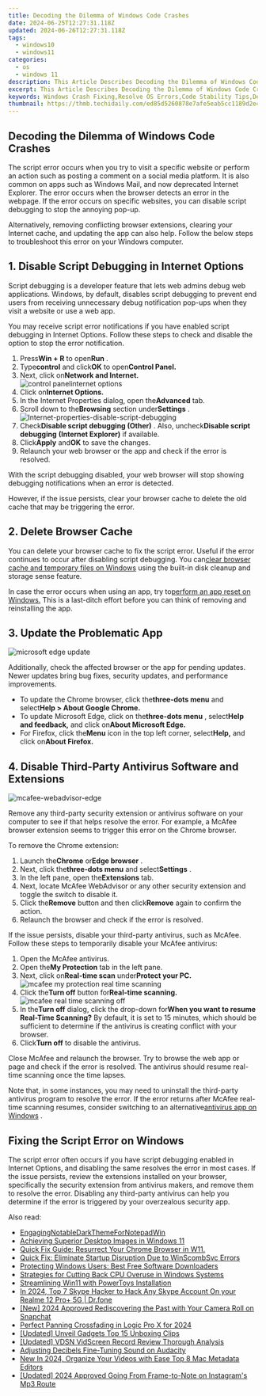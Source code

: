 ```yaml
---
title: Decoding the Dilemma of Windows Code Crashes
date: 2024-06-25T12:27:31.118Z
updated: 2024-06-26T12:27:31.118Z
tags:
  - windows10
  - windows11
categories:
  - os
  - windows 11
description: This Article Describes Decoding the Dilemma of Windows Code Crashes
excerpt: This Article Describes Decoding the Dilemma of Windows Code Crashes
keywords: Windows Crash Fixing,Resolve OS Errors,Code Stability Tips,Debugging Software Issues,System Breakdown Solutions,Overcoming OS Problems,Optimizing Windows Performance
thumbnail: https://thmb.techidaily.com/ed85d5260878e7afe5eab5cc1189d2e4580a5c9f5e7d77e30ca04d5bf449b804.jpg
---
```


## Decoding the Dilemma of Windows Code Crashes

 The script error occurs when you try to visit a specific website or perform an action such as posting a comment on a social media platform. It is also common on apps such as Windows Mail, and now deprecated Internet Explorer. The error occurs when the browser detects an error in the webpage. If the error occurs on specific websites, you can disable script debugging to stop the annoying pop-up.

 Alternatively, removing conflicting browser extensions, clearing your Internet cache, and updating the app can also help. Follow the below steps to troubleshoot this error on your Windows computer.

## 1\. Disable Script Debugging in Internet Options

 Script debugging is a developer feature that lets web admins debug web applications. Windows, by default, disables script debugging to prevent end users from receiving unnecessary debug notification pop-ups when they visit a website or use a web app.

 You may receive script error notifications if you have enabled script debugging in Internet Options. Follow these steps to check and disable the option to stop the error notification.

1. Press**Win + R** to open**Run** .
2. Type**control** and click**OK** to open**Control Panel.**
3. Next, click on**Network and Internet.**  
![control panelinternet options](https://static1.makeuseofimages.com/wordpress/wp-content/uploads/2023/02/control-panelinternet-options.jpg)
4. Click on**Internet Options.**
5. In the Internet Properties dialog, open the**Advanced** tab.
6. Scroll down to the**Browsing** section under**Settings** .  
![Internet-properties-disable-script-debugging](https://static1.makeuseofimages.com/wordpress/wp-content/uploads/2023/02/interenet-properties-disable-script-debugging.jpg)
7. Check**Disable script debugging (Other)** . Also, uncheck**Disable script debugging** **(Internet Explorer)** if available.
8. Click**Apply** and**OK** to save the changes.
9. Relaunch your web browser or the app and check if the error is resolved.

 With the script debugging disabled, your web browser will stop showing debugging notifications when an error is detected.

 However, if the issue persists, clear your browser cache to delete the old cache that may be triggering the error.

## 2\. Delete Browser Cache

 You can delete your browser cache to fix the script error. Useful if the error continues to occur after disabling script debugging. You can[clear browser cache and temporary files on Windows](https://www.makeuseof.com/windows-11-clear-caches/) using the built-in disk cleanup and storage sense feature.

 In case the error occurs when using an app, try to[perform an app reset on Windows.](https://www.makeuseof.com/windows-reset-app/) This is a last-ditch effort before you can think of removing and reinstalling the app.

## 3\. Update the Problematic App

![microsoft edge update](https://static1.makeuseofimages.com/wordpress/wp-content/uploads/2023/02/mcirosoft-edge-update.jpg)

 Additionally, check the affected browser or the app for pending updates. Newer updates bring bug fixes, security updates, and performance improvements.

* To update the Chrome browser, click the**three-dots menu** and select**Help > About Google Chrome.**
* To update Microsoft Edge, click on the**three-dots menu** , select**Help and feedback,** and click on**About Microsoft Edge.**
* For Firefox, click the**Menu** icon in the top left corner, select**Help,** and click on**About Firefox.**

## 4\. Disable Third-Party Antivirus Software and Extensions

![mcafee-webadvisor-edge](https://static1.makeuseofimages.com/wordpress/wp-content/uploads/2023/02/mcafee-webadvisor-edge.jpg)

 Remove any third-party security extension or antivirus software on your computer to see if that helps resolve the error. For example, a McAfee browser extension seems to trigger this error on the Chrome browser.

To remove the Chrome extension:

1. Launch the**Chrome** or**Edge browser** .
2. Next, click the**three-dots menu** and select**Settings** .
3. In the left pane, open the**Extensions** tab.
4. Next, locate McAfee WebAdvisor or any other security extension and toggle the switch to disable it.
5. Click the**Remove** button and then click**Remove** again to confirm the action.
6. Relaunch the browser and check if the error is resolved.

 If the issue persists, disable your third-party antivirus, such as McAfee. Follow these steps to temporarily disable your McAfee antivirus:

1. Open the McAfee antivirus.
2. Open the**My Protection** tab in the left pane.
3. Next, click on**Real-time scan** under**Protect your PC.**  
![mcafee my protection real time scanning](https://static1.makeuseofimages.com/wordpress/wp-content/uploads/2023/02/mcafee-my-protection-real-time-scanning.jpg)
4. Click the**Turn off** button for**Real-time scanning.**  
![mcafee real time scanning off](https://static1.makeuseofimages.com/wordpress/wp-content/uploads/2023/02/mcafee-real-time-scanning-off.jpg)
5. In the**Turn off** dialog, click the drop-down for**When you want to resume Real-Time Scanning?** By default, it is set to 15 minutes, which should be sufficient to determine if the antivirus is creating conflict with your browser.
6. Click**Turn off** to disable the antivirus.

 Close McAfee and relaunch the browser. Try to browse the web app or page and check if the error is resolved. The antivirus should resume real-time scanning once the time lapses.

 Note that, in some instances, you may need to uninstall the third-party antivirus program to resolve the error. If the error returns after McAfee real-time scanning resumes, consider switching to an alternative[antivirus app on Windows](https://www.makeuseof.com/windows-11-antivirus-apps/) .

## Fixing the Script Error on Windows

 The script error often occurs if you have script debugging enabled in Internet Options, and disabling the same resolves the error in most cases. If the issue persists, review the extensions installed on your browser, specifically the security extension from antivirus makers, and remove them to resolve the error. Disabling any third-party antivirus can help you determine if the error is triggered by your overzealous security app.

<ins class="adsbygoogle"
     style="display:block"
     data-ad-format="autorelaxed"
     data-ad-client="ca-pub-7571918770474297"
     data-ad-slot="1223367746"></ins>



<ins class="adsbygoogle"
     style="display:block"
     data-ad-client="ca-pub-7571918770474297"
     data-ad-slot="8358498916"
     data-ad-format="auto"
     data-full-width-responsive="true"></ins>

<span class="atpl-alsoreadstyle">Also read:</span>
<div><ul>
<li><a href="https://windows11.techidaily.com/engagingnotabledarkthemefornotepadwin/"><u>EngagingNotableDarkThemeForNotepadWin</u></a></li>
<li><a href="https://windows11.techidaily.com/achieving-superior-desktop-images-in-windows-11/"><u>Achieving Superior Desktop Images in Windows 11</u></a></li>
<li><a href="https://windows11.techidaily.com/1719290153300-quick-fix-guide-resurrect-your-chrome-browser-in-w11/"><u>Quick Fix Guide: Resurrect Your Chrome Browser in W11.</u></a></li>
<li><a href="https://windows11.techidaily.com/quick-fix-eliminate-startup-disruption-due-to-winscombsvc-errors/"><u>Quick Fix: Eliminate Startup Disruption Due to WinScombSvc Errors</u></a></li>
<li><a href="https://windows11.techidaily.com/protecting-windows-users-best-free-software-downloaders/"><u>Protecting Windows Users: Best Free Software Downloaders</u></a></li>
<li><a href="https://windows11.techidaily.com/strategies-for-cutting-back-cpu-overuse-in-windows-systems/"><u>Strategies for Cutting Back CPU Overuse in Windows Systems</u></a></li>
<li><a href="https://windows11.techidaily.com/streamlining-win11-with-powertoys-installation/"><u>Streamlining Win11 with PowerToys Installation</u></a></li>
<li><a href="https://location-social.techidaily.com/in-2024-top-7-skype-hacker-to-hack-any-skype-account-on-your-realme-12-proplus-5g-drfone-by-drfone-virtual-android/"><u>In 2024, Top 7 Skype Hacker to Hack Any Skype Account On your Realme 12 Pro+ 5G | Dr.fone</u></a></li>
<li><a href="https://snapchat-videos.techidaily.com/new-2024-approved-rediscovering-the-past-with-your-camera-roll-on-snapchat/"><u>[New] 2024 Approved  Rediscovering the Past with Your Camera Roll on Snapchat</u></a></li>
<li><a href="https://extra-guidance.techidaily.com/perfect-panning-crossfading-in-logic-pro-x-for-2024/"><u>Perfect Panning  Crossfading in Logic Pro X for 2024</u></a></li>
<li><a href="https://some-skills.techidaily.com/updated-unveil-gadgets-top-15-unboxing-clips/"><u>[Updated] Unveil Gadgets  Top 15 Unboxing Clips</u></a></li>
<li><a href="https://screen-sharing-recording.techidaily.com/updated-vdsn-vidscreen-record-review-thorough-analysis/"><u>[Updated] VDSN VidScreen Record Review  Thorough Analysis</u></a></li>
<li><a href="https://voice-adjusting.techidaily.com/adjusting-decibels-fine-tuning-sound-on-audacity/"><u>Adjusting Decibels Fine-Tuning Sound on Audacity</u></a></li>
<li><a href="https://video-creation-software.techidaily.com/new-in-2024-organize-your-videos-with-ease-top-8-mac-metadata-editors/"><u>New In 2024, Organize Your Videos with Ease Top 8 Mac Metadata Editors</u></a></li>
<li><a href="https://instagram-clips.techidaily.com/updated-2024-approved-going-from-frame-to-note-on-instagrams-mp3-route/"><u>[Updated] 2024 Approved  Going From Frame-to-Note on Instagram's Mp3 Route</u></a></li>
</ul></div>
